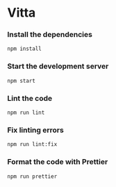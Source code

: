 # Vitta

### Install the dependencies

```
npm install
```

### Start the development server

```
npm start
```

### Lint the code

```
npm run lint
```

### Fix linting errors

```
npm run lint:fix
```

### Format the code with Prettier

```
npm run prettier
```
